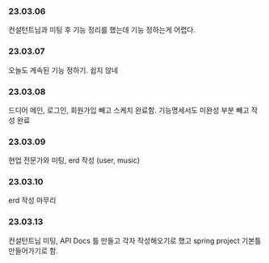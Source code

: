 ### 23.03.06

컨설턴트님과 미팅 후 기능 정리를 했는데 기능 정하는게 어렵다.

### 23.03.07

오늘도 계속된 기능 정하기. 쉽지 않네

### 23.03.08

드디어 메인, 로그인, 회원가입 빼고 스케치 완료함. 기능명세서도 미완성 부분 빼고 작성 완료

### 23.03.09

현업 전문가와 미팅, erd 작성 (user, music)

### 23.03.10

erd 작성 마무리

### 23.03.13

컨설턴트님 미팅, API Docs 틀 만들고 각자 작성해오기로 했고 spring project 기본틀 만들어가기로 함.
